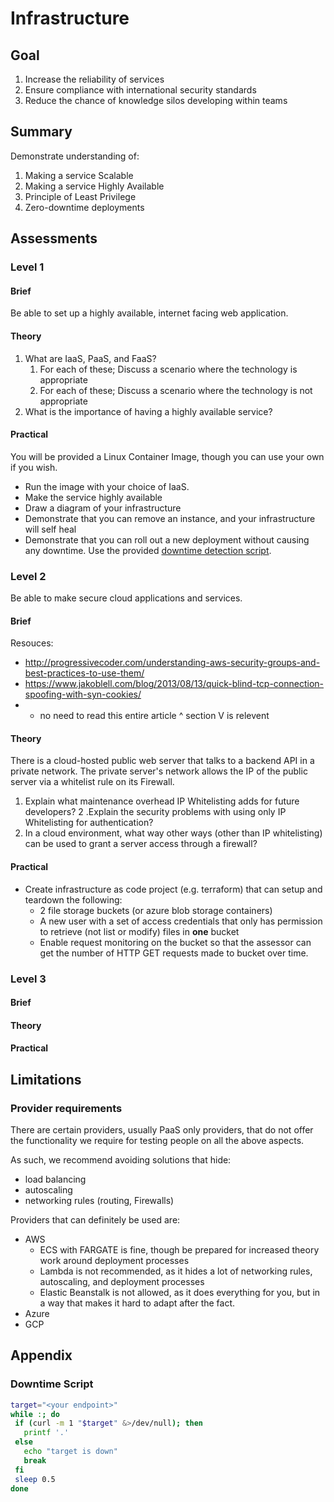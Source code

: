 # Infrastructure

## Goal

1. Increase the reliability of services
2. Ensure compliance with international security standards
3. Reduce the chance of knowledge silos developing within teams

## Summary

Demonstrate understanding of:

1. Making a service Scalable
2. Making a service Highly Available
3. Principle of Least Privilege
4. Zero-downtime deployments

## Assessments

### Level 1

#### Brief

Be able to set up a highly available, internet facing web application.

#### Theory

1. What are IaaS, PaaS, and FaaS?
   1. For each of these; Discuss a scenario where the technology is appropriate
   2. For each of these; Discuss a scenario where the technology is not appropriate
2. What is the importance of having a highly available service?

#### Practical

You will be provided a Linux Container Image, though you can use your own if you wish.

- Run the image with your choice of IaaS.
- Make the service highly available
- Draw a diagram of your infrastructure
- Demonstrate that you can remove an instance, and your infrastructure will self heal
- Demonstrate that you can roll out a new deployment without causing any downtime.
  Use the provided [downtime detection script][downtime-script].


### Level 2
Be able to make secure cloud applications and services.

#### Brief

Resouces:
- http://progressivecoder.com/understanding-aws-security-groups-and-best-practices-to-use-them/
- https://www.jakoblell.com/blog/2013/08/13/quick-blind-tcp-connection-spoofing-with-syn-cookies/
- - no need to read this entire article ^ section V is relevent

#### Theory


There is a cloud-hosted public web server that talks to a backend API in a  private network. The private server's network allows the IP of the public server via a whitelist rule on its Firewall.

1. Explain what maintenance overhead IP Whitelisting adds for future developers?
2 .Explain the security problems with using only IP Whitelisting for authentication? 
3. In a cloud environment, what way other ways (other than IP whitelisting) can be used to grant a server access through a firewall?


#### Practical

- Create infrastructure as code project (e.g. terraform) that can setup and teardown the following:
  - 2 file storage buckets (or azure blob storage containers)
  - A new user with a set of access credentials that only has permission to retrieve (not list or modify) files in **one** bucket
  - Enable request monitoring on the bucket so that the assessor can get the number of HTTP GET requests made to bucket over time.

### Level 3

#### Brief

#### Theory

#### Practical

## Limitations

### Provider requirements

There are certain providers, usually PaaS only providers, that do not offer the
functionality we require for testing people on all the above aspects.

As such, we recommend avoiding solutions that hide:
 
- load balancing
- autoscaling
- networking rules (routing, Firewalls)

Providers that can definitely be used are:

- AWS
  - ECS with FARGATE is fine, though be prepared for increased theory work around deployment processes
  - Lambda is not recommended, as it hides a lot of networking rules, autoscaling, and deployment processes
  - Elastic Beanstalk is not allowed, as it does everything for you, but in a way that makes it hard to adapt after the fact.
- Azure
- GCP

## Appendix

### Downtime Script

```sh
target="<your endpoint>"
while :; do
 if (curl -m 1 "$target" &>/dev/null); then
   printf '.'
 else
   echo "target is down"
   break
 fi
 sleep 0.5
done
```

[downtime-script]: #downtime-script
